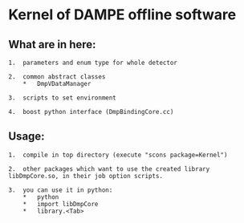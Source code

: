 
#   Kernel of DAMPE offline software

##  What are in here:

    1.  parameters and enum type for whole detector

    2.  common abstract classes
        *   DmpVDataManager

    3.  scripts to set environment

    4.  boost python interface (DmpBindingCore.cc)

##  Usage:

    1.  compile in top directory (execute "scons package=Kernel")

    2.  other packages which want to use the created library libDmpCore.so, in their job option scripts.

    3.  you can use it in python:
        *   python
        *   import libDmpCore
        *   library.<Tab>
